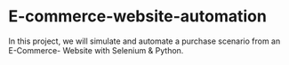 # E-commerce-website-automation
 In this project, we will simulate and automate a purchase scenario from an E-Commerce- Website with Selenium & Python.
